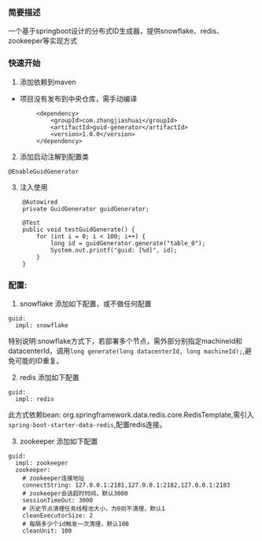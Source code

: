 ### 简要描述
一个基于springboot设计的分布式ID生成器，提供snowflake、redis、zookeeper等实现方式

### 快速开始
1. 添加依赖到maven

- 项目没有发布到中央仓库，需手动编译
```
		<dependency>
		    <groupId>com.zhangjiashuai</groupId>
    		<artifactId>guid-generator</artifactId>
    		<version>1.0.0</version>
		</dependency>
```

2. 添加启动注解到配置类

 `@EnableGuidGenerator`

3. 注入使用
```
	@Autowired
	private GuidGenerator guidGenerator;
	
	@Test
	public void testGuidGenerate() {
		for (int i = 0; i < 100; i++) {
			long id = guidGenerator.generate("table_0");
			System.out.printf("guid: [%d]", id);
		}
	}
```

### 配置:
1. snowflake
添加如下配置，或不做任何配置
```
guid:
  impl: snowflake
```
特别说明:snowflake方式下，若部署多个节点，需外部分别指定machineId和datacenterId，调用`long generate(long datacenterId, long machineId);`,避免可能的ID重复。

2. redis
添加如下配置
```
guid:
  impl: redis
```
此方式依赖bean: org.springframework.data.redis.core.RedisTemplate,需引入`spring-boot-starter-data-redis`,配置redis连接。

3. zookeeper
添加如下配置
```
guid:
  impl: zookeeper
  zookeeper:
    # zookeeper连接地址
    connectString: 127.0.0.1:2181,127.0.0.1:2182,127.0.0.1:2183
	# zookeeper会话超时时间，默认3000
    sessionTimeOut: 3000
	# 历史节点清理任务线程池大小，为0则不清理，默认1
    cleanExecutorSize: 2
	# 每隔多少个id触发一次清理，默认100
    cleanUnit: 100
```
